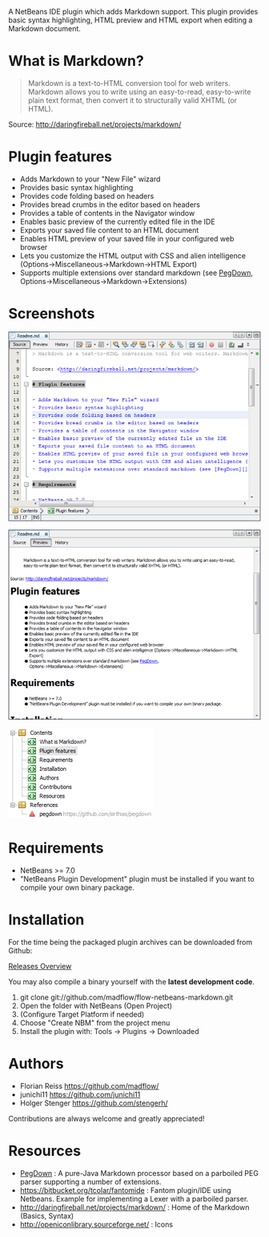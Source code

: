 A NetBeans IDE plugin which adds Markdown support. This plugin provides basic syntax highlighting, HTML preview and HTML export when editing a Markdown document.

# What is Markdown?

> Markdown is a text-to-HTML conversion tool for web writers. Markdown allows you to write using an easy-to-read, easy-to-write plain text format, then convert it to structurally valid XHTML (or HTML).

Source: <http://daringfireball.net/projects/markdown/>

# Plugin features

- Adds Markdown to your "New File" wizard
- Provides basic syntax highlighting
- Provides code folding based on headers
- Provides bread crumbs in the editor based on headers
- Provides a table of contents in the Navigator window
- Enables basic preview of the currently edited file in the IDE
- Exports your saved file content to an HTML document
- Enables HTML preview of your saved file in your configured web browser
- Lets you customize the HTML output with CSS and alien intelligence (Options->Miscellaneous->Markdown->HTML Export)
- Supports multiple extensions over standard markdown (see [PegDown][], Options->Miscellaneous->Markdown->Extensions)

# Screenshots

![Editor - Source view](editor-source.png "The Source view of the Markdown editor")

![Editor - Preview view](editor-preview.png "The Preview view of the Markdown editor")

![Navigator](navigator.png "The Navigator window showing the structure of a Markdown document")

# Requirements

- NetBeans >= 7.0
- "NetBeans Plugin Development" plugin must be installed if you want to compile your own binary package.

# Installation

For the time being the packaged plugin archives can be downloaded from Github:

[Releases Overview](https://github.com/madflow/flow-netbeans-markdown/releases)

You may also compile a binary yourself with the **latest development code**.

 1. git clone git://github.com/madflow/flow-netbeans-markdown.git
 2. Open the folder with NetBeans (Open Project)
 3. (Configure Target Platform if needed)
 4. Choose "Create NBM" from the project menu
 5. Install the plugin with: Tools -> Plugins -> Downloaded

# Authors

- Florian Reiss <https://github.com/madflow/>
- junichi11 <https://github.com/junichi11>
- Holger Stenger <https://github.com/stengerh/>

Contributions are always welcome and greatly appreciated!

# Resources

- [PegDown][] : A pure-Java Markdown processor based on a parboiled PEG parser supporting a number of extensions.
- https://bitbucket.org/tcolar/fantomide : Fantom plugin/IDE using Netbeans. Example for implementing a Lexer with a parboiled parser.
- http://daringfireball.net/projects/markdown/ : Home of the Markdown (Basics, Syntax)
- http://openiconlibrary.sourceforge.net/ : Icons

[pegdown]: https://github.com/sirthias/pegdown
